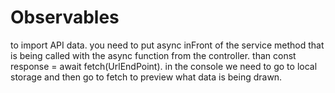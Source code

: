 # Observables


to import API data. you need to put async inFront of the service method that is being called with the async function from the controller. than const response = await fetch(UrlEndPoint).
in the console we need to go to local storage and then go to fetch to preview what data is being drawn.
    
